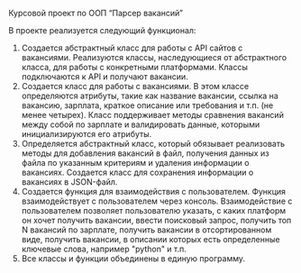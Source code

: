 Курсовой проект по ООП “Парсер вакансий”

В проекте реализуется следующий функционал:

1. Создается абстрактный класс для работы с API сайтов с вакансиями.
Реализуются классы, наследующиеся от абстрактного класса, для работы 
с конкретными платформами. Классы подключаются к API и получают вакансии.
2. Создается класс для работы с вакансиями. В этом классе определяются атрибуты, 
такие как название вакансии, ссылка на вакансию, зарплата, краткое описание или 
требования и т.п. (не менее четырех). Класс поддерживает методы сравнения вакансий 
между собой по зарплате и валидировать данные, которыми инициализируются его атрибуты.
3. Определяется абстрактный класс, который обязывает реализовать методы для добавления 
вакансий в файл, получения данных из файла по указанным критериям и удаления информации 
о вакансиях. Создается класс для сохранения информации о вакансиях в JSON-файл.
4. Создается функция для взаимодействия с пользователем. Функция взаимодействует 
с пользователем через консоль. Взаимодействие с пользователем позволяет пользователю указать, 
с каких платформ он хочет получить вакансии, ввести поисковый запрос, получить топ N вакансий 
по зарплате, получить вакансии в отсортированном виде, получить вакансии, в описании которых 
есть определенные ключевые слова, например "python" и т.п.
5. Все классы и функции объединены в единую программу.